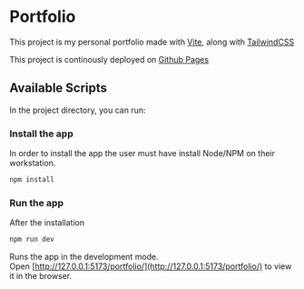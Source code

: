 # Portfolio

This project is my personal portfolio made with [Vite](https://vitejs.dev/), along with [TailwindCSS](https://tailwindcss.com/)

This project is continously deployed on [Github Pages](https://valentinmagot.github.io/portfolio/)

## Available Scripts

In the project directory, you can run:

### Install the app

In order to install the app the user must have install Node/NPM on their workstation.

```bash
npm install
```

### Run the app

After the installation

```bash
npm run dev
```

Runs the app in the development mode.<br />
Open [http://127.0.0.1:5173/portfolio/](http://127.0.0.1:5173/portfolio/) to view it in the browser.